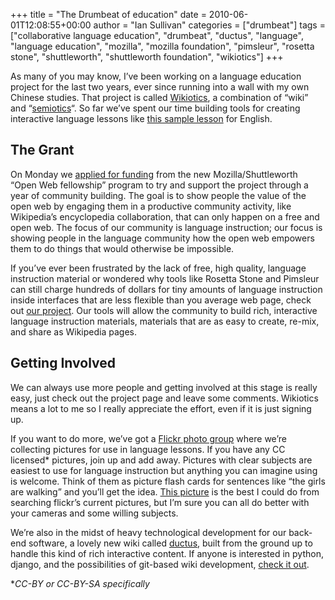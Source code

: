 +++
title = "The Drumbeat of education"
date = 2010-06-01T12:08:55+00:00
author = "Ian Sullivan"
categories = ["drumbeat"]
tags = ["collaborative language education", "drumbeat", "ductus", "language", "language education", "mozilla", "mozilla foundation", "pimsleur", "rosetta stone", "shuttleworth", "shuttleworth foundation", "wikiotics"]
+++

As many of you may know, I’ve been working on a language education project for the last two years, ever since running into a wall with my own Chinese studies. That project is called [Wikiotics](https://wikiotics.org/ "Wikiotics"), a combination of “wiki” and “[semiotics](https://en.wiktionary.org/wiki/semiotics "semiotics")“. So far we’ve spent our time building tools for creating interactive language lessons like [this sample lesson](https://wikiotics.org/en/Introduction "English - Introduction") for English.

## The Grant

On Monday we [applied for funding](http://web.archive.org/web/20160326005113/http://www.drumbeat.org/project/wikiotics-tools-and-materials-collaborative-language-education/about) from the new Mozilla/Shuttleworth “Open Web fellowship” program to try and support the project through a year of community building. The goal is to show people the value of the open web by engaging them in a productive community activity, like Wikipedia’s encyclopedia collaboration, that can only happen on a free and open web. The focus of our community is language instruction; our focus is showing people in the language community how the open web empowers them to do things that would otherwise be impossible.

If you’ve ever been frustrated by the lack of free, high quality, language instruction material or wondered why tools like Rosetta Stone and Pimsleur can still charge hundreds of dollars for tiny amounts of language instruction inside interfaces that are less flexible than you average web page, check out [our project](http://web.archive.org/web/20160326005113/https://drumbeat.org/en-US/projects/wikiotics-tools-and-materials-for-collaborative-la/). Our tools will allow the community to build rich, interactive language instruction materials, materials that are as easy to create, re-mix, and share as Wikipedia pages.

## Getting Involved

We can always use more people and getting involved at this stage is really easy, just check out the project page and leave some comments. Wikiotics means a lot to me so I really appreciate the effort, even if it is just signing up.

If you want to do more, we’ve got a [Flickr photo group](https://www.flickr.com/groups/wikiotics/) where we’re collecting pictures for use in language lessons. If you have any CC licensed* pictures, join up and add away. Pictures with clear subjects are easiest to use for language instruction but anything you can imagine using is welcome. Think of them as picture flash cards for sentences like “the girls are walking” and you’ll get the idea. [This picture](http://web.archive.org/web/20160326005113/http://alpha.wikiotics.org/urn/sha384/Vh9lEor4TsKaIEnUTtwOVYyqOjIvwUU-ZlvETxSUY9h5lr38G7ZZz4dwhK_Qtw9J?view=image) is the best I could do from searching flickr’s current pictures, but I’m sure you can all do better with your cameras and some willing subjects.

We’re also in the midst of heavy technological development for our back-end software, a lovely new wiki called [ductus](http://web.archive.org/web/20160326005113/http://code.ductus.us/), built from the ground up to handle this kind of rich interactive content. If anyone is interested in python, django, and the possibilities of git-based wiki development, [check it out](http://web.archive.org/web/20160326005113/http://code.ductus.us/).

**CC-BY or CC-BY-SA specifically*
